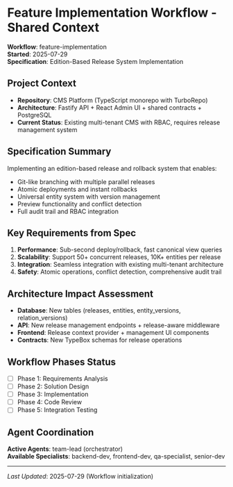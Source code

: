 # Feature Implementation Workflow - Shared Context
**Workflow**: feature-implementation  
**Started**: 2025-07-29  
**Specification**: Edition-Based Release System Implementation  

## Project Context
- **Repository**: CMS Platform (TypeScript monorepo with TurboRepo)
- **Architecture**: Fastify API + React Admin UI + shared contracts + PostgreSQL
- **Current Status**: Existing multi-tenant CMS with RBAC, requires release management system

## Specification Summary
Implementing an edition-based release and rollback system that enables:
- Git-like branching with multiple parallel releases
- Atomic deployments and instant rollbacks  
- Universal entity system with version management
- Preview functionality and conflict detection
- Full audit trail and RBAC integration

## Key Requirements from Spec
1. **Performance**: Sub-second deploy/rollback, fast canonical view queries
2. **Scalability**: Support 50+ concurrent releases, 10K+ entities per release
3. **Integration**: Seamless integration with existing multi-tenant architecture
4. **Safety**: Atomic operations, conflict detection, comprehensive audit trail

## Architecture Impact Assessment
- **Database**: New tables (releases, entities, entity_versions, relation_versions)
- **API**: New release management endpoints + release-aware middleware
- **Frontend**: Release context provider + management UI components
- **Contracts**: New TypeBox schemas for release operations

## Workflow Phases Status
- [ ] Phase 1: Requirements Analysis
- [ ] Phase 2: Solution Design  
- [ ] Phase 3: Implementation
- [ ] Phase 4: Code Review
- [ ] Phase 5: Integration Testing

## Agent Coordination
**Active Agents**: team-lead (orchestrator)  
**Available Specialists**: backend-dev, frontend-dev, qa-specialist, senior-dev

---
*Last Updated*: 2025-07-29 (Workflow initialization)